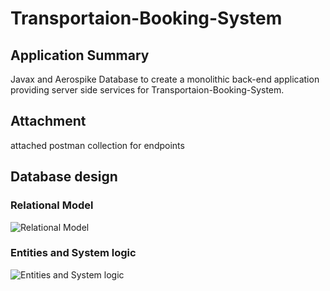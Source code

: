 # Transportaion-Booking-System


## Application Summary 
Javax and Aerospike Database to create a monolithic back-end application providing server side services for Transportaion-Booking-System.    

## Attachment
attached postman collection for endpoints
  
## Database design
### Relational Model
![Relational Model](https://github.com/magdamagdy/Transportaion-Booking-System-/blob/main/DB%20Relational%20Model.png)

### Entities and System logic 
![Entities and System logic](https://github.com/magdamagdy/Transportaion-Booking-System-/blob/main/system%20logic.png)
